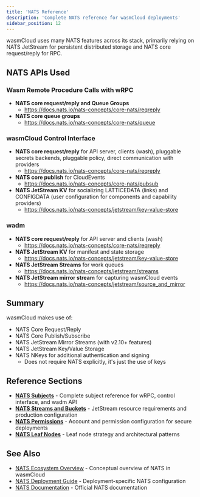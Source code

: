 ```yaml
---
title: 'NATS Reference'
description: 'Complete NATS reference for wasmCloud deployments'
sidebar_position: 12
---
```


wasmCloud uses many NATS features across its stack, primarily relying on NATS JetStream for persistent distributed storage and NATS core request/reply for RPC.

## NATS APIs Used

### Wasm Remote Procedure Calls with wRPC

- **NATS core request/reply and Queue Groups**
  - https://docs.nats.io/nats-concepts/core-nats/reqreply
- **NATS core queue groups**
  - https://docs.nats.io/nats-concepts/core-nats/queue

### wasmCloud Control Interface

- **NATS core request/reply** for API server, clients (wash), pluggable secrets backends, pluggable policy, direct communication with providers
  - https://docs.nats.io/nats-concepts/core-nats/reqreply
- **NATS core publish** for CloudEvents
  - https://docs.nats.io/nats-concepts/core-nats/pubsub
- **NATS JetStream KV** for socializing LATTICEDATA (links) and CONFIGDATA (user configuration for components and capability providers)
  - https://docs.nats.io/nats-concepts/jetstream/key-value-store

### wadm

- **NATS core request/reply** for API server and clients (wash)
  - https://docs.nats.io/nats-concepts/core-nats/reqreply
- **NATS JetStream KV** for manifest and state storage
  - https://docs.nats.io/nats-concepts/jetstream/key-value-store
- **NATS JetStream Streams** for work queues
  - https://docs.nats.io/nats-concepts/jetstream/streams
- **NATS JetStream mirror stream** for capturing wasmCloud events
  - https://docs.nats.io/nats-concepts/jetstream/source_and_mirror

## Summary

wasmCloud makes use of:

- NATS Core Request/Reply
- NATS Core Publish/Subscribe
- NATS JetStream Mirror Streams (with v2.10+ features)
- NATS JetStream Key/Value Storage
- NATS NKeys for additional authentication and signing
  - Does not require NATS explicitly, it's just the use of keys

## Reference Sections

- **[NATS Subjects](/docs/reference/nats/subjects)** - Complete subject reference for wRPC, control interface, and wadm API
- **[NATS Streams and Buckets](/docs/reference/nats/streams-and-buckets)** - JetStream resource requirements and production configuration
- **[NATS Permissions](/docs/reference/nats/permissions)** - Account and permission configuration for secure deployments
- **[NATS Leaf Nodes](/docs/reference/nats/leaf-nodes)** - Leaf node strategy and architectural patterns

## See Also

- [NATS Ecosystem Overview](/docs/ecosystem/nats/) - Conceptual overview of NATS in wasmCloud
- [NATS Deployment Guide](/docs/category/provisioning-nats/) - Deployment-specific NATS configuration
- [NATS Documentation](https://docs.nats.io/) - Official NATS documentation
